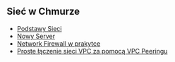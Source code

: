 ## Sieć w Chmurze
- [Podstawy Sieci](podstawy-sieci.md)
- [Nowy Server](nowy-server.md)
- [Network Firewall w prakytce](network-firewall.md)
- [Proste łączenie sieci VPC za pomocą VPC Peeringu](vpc-peering.md)